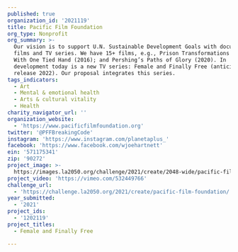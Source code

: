 ```yaml
---
published: true
organization_id: '2021119'
title: Pacific Film Foundation
org_type: Nonprofit
org_summary: >-
  Our vision is to support U.N. Sustainable Development Goals with documentary
  films and TV series. We have 15+ films, e.g., Prison Transformations (2009);
  With One Tied Hand (2016); and Pershing’s Paths of Glory (2020). In
  development today is a new TV series: Female and Finally Free (anticipated
  release 2022). Our proposal integrates this series.
tags_indicators:
  - Art
  - Mental & emotional health
  - Arts & cultural vitality
  - Health
charity_navigator_url: ''
organization_website:
  - 'https://www.pacificfilmfoundation.org'
twitter: '@PFFBreakingCode'
instagram: 'https://www.instagram.com/planetaplus_'
facebook: 'https://www.facebook.com/wjoehartnett'
ein: '571175341'
zip: '90272'
project_image: >-
  https://images.la2050.org/challenge/2021/create/2048-wide/pacific-film-foundation.jpg
project_video: 'https://vimeo.com/532449766'
challenge_url:
  - 'https://challenge.la2050.org/2021/create/pacific-film-foundation/'
year_submitted:
  - '2021'
project_ids:
  - '1202119'
project_titles:
  - Female and Finally Free

---
```

